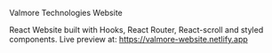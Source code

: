 Valmore Technologies Website

React Website built with Hooks, React Router, React-scroll and styled components.
Live preview at: https://valmore-website.netlify.app
